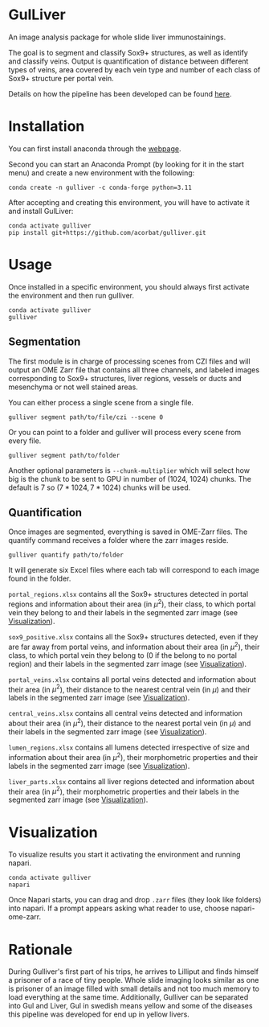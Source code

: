 # GulLiver

An image analysis package for whole slide liver immunostainings.

The goal is to segment and classify Sox9+ structures, as well as identify and classify veins. Output is quantification of distance between different types of veins, area covered by each vein type and number of each class of Sox9+ structure per portal vein.

Details on how the pipeline has been developed can be found [here](https://github.com/acorbat/gulliver/blob/main/notebooks/development_description.md).


# Installation

You can first install anaconda through the [webpage](https://www.anaconda.com/download).

Second you can start an Anaconda Prompt (by looking for it in the start menu) and create a new environment with the following:

```
conda create -n gulliver -c conda-forge python=3.11
```

After accepting and creating this environment, you will have to activate it and install GulLiver:

```
conda activate gulliver
pip install git+https://github.com/acorbat/gulliver.git
```


# Usage

Once installed in a specific environment, you should always first activate the environment and then run gulliver.

```
conda activate gulliver
gulliver
```

## Segmentation

The first module is in charge of processing scenes from CZI files and will output an OME Zarr file that contains all three channels, and labeled images corresponding to Sox9+ structures, liver regions, vessels or ducts and mesenchyma or not well stained areas.

You can either process a single scene from a single file.

```
gulliver segment path/to/file/czi --scene 0
```

Or you can point to a folder and gulliver will process every scene from every file.

```
gulliver segment path/to/folder
```

Another optional parameters is ```--chunk-multiplier``` which will select how big is the chunk to be sent to GPU in number of (1024, 1024) chunks. The default is 7 so $(7*1024, 7*1024)$ chunks will be used.


## Quantification

Once images are segmented, everything is saved in OME-Zarr files. The quantify command receives a folder where the zarr images reside.

```
gulliver quantify path/to/folder
```

It will generate six Excel files where each tab will correspond to each image found in the folder.

```portal_regions.xlsx``` contains all the Sox9+ structures detected in portal regions and information about their area (in $\mu ^2$), their class, to which portal vein they belong to and their labels in the segmented zarr image (see [Visualization](#visualization)).

```sox9_positive.xlsx``` contains all the Sox9+ structures detected, even if they are far away from portal veins, and information about their area (in $\mu ^2$), their class, to which portal vein they belong to (0 if the belong to no portal region) and their labels in the segmented zarr image (see [Visualization](#visualization)).

```portal_veins.xlsx``` contains all portal veins detected and information about their area (in $\mu ^2$), their distance to the nearest central vein (in $\mu$) and their labels in the segmented zarr image (see [Visualization](#visualization)).

```central_veins.xlsx``` contains all central veins detected and information about their area (in $\mu ^2$), their distance to the nearest portal vein  (in $\mu$) and their labels in the segmented zarr image (see [Visualization](#visualization)).

```lumen_regions.xlsx``` contains all lumens detected irrespective of size and information about their area (in $\mu ^2$), their morphometric properties and their labels in the segmented zarr image (see [Visualization](#visualization)).

```liver_parts.xlsx``` contains all liver regions detected and information about their area (in $\mu ^2$), their morphometric properties and their labels in the segmented zarr image (see [Visualization](#visualization)).


# Visualization

To visualize results you start it activating the environment and running napari.

```
conda activate gulliver
napari
```

Once Napari starts, you can drag and drop ```.zarr``` files (they look like folders) into napari. If a prompt appears asking what reader to use, choose napari-ome-zarr.


# Rationale

During Gulliver's first part of his trips, he arrives to Lilliput and finds himself a prisoner of a race of tiny people.
Whole slide imaging looks similar as one is prisoner of an image filled with small details and not too much memory to load everything at the same time.
Additionally, Gulliver can be separated into Gul and Liver, Gul in swedish means yellow and some of the diseases this pipeline was developed for end up in yellow livers.
